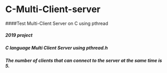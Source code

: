 # C-Multi-Client-server
####Test Multi-Client Server on C using pthread

##### 2019 project
##### C language  Multi Client Server using pthread.h
##### The number of clients that can connect to the server at the same time is 5.
